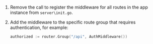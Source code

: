 1. Remove the call to register the middleware for all routes in the app instance from `server\init.go`.

1. Add the middleware to the specific route group that requires authentication, for example:

   ```go
   authorized := router.Group("/api", AuthMiddleware())
   ```
